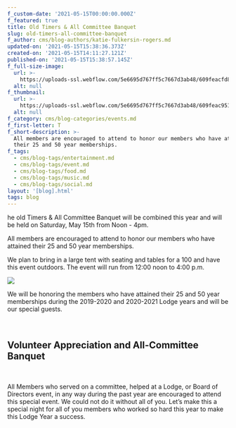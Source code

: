 ```yaml
---
f_custom-date: '2021-05-15T00:00:00.000Z'
f_featured: true
title: Old Timers & All Committee Banquet
slug: old-timers-all-committee-banquet
f_author: cms/blog-authors/katie-fulkersin-rogers.md
updated-on: '2021-05-15T15:38:36.373Z'
created-on: '2021-05-15T14:11:27.121Z'
published-on: '2021-05-15T15:38:57.145Z'
f_full-size-image:
  url: >-
    https://uploads-ssl.webflow.com/5e6695d767ff5c7667d3ab48/609feacfd8673bf24e649ffd_Bloomsburg%20Elks%20436-2.jpg
  alt: null
f_thumbnail:
  url: >-
    https://uploads-ssl.webflow.com/5e6695d767ff5c7667d3ab48/609feac95135a969ec14991e_Bloomsburg%20Elks%20436.jpg
  alt: null
f_category: cms/blog-categories/events.md
f_first-letter: T
f_short-description: >-
  All members are encouraged to attend to honor our members who have attained
  their 25 and 50 year memberships.
f_tags:
  - cms/blog-tags/entertainment.md
  - cms/blog-tags/event.md
  - cms/blog-tags/food.md
  - cms/blog-tags/music.md
  - cms/blog-tags/social.md
layout: '[blog].html'
tags: blog
---
```


he old Timers & All Committee Banquet will be combined this year and will be held on Saturday, May 15th from Noon - 4pm.

All members are encouraged to attend to honor our members who have attained their 25 and 50 year memberships.

We plan to bring in a large tent with seating and tables for a 100 and have this event outdoors. The event will run from 12:00 noon to 4:00 p.m.

![](https://uploads-ssl.webflow.com/5e6695d767ff5c7667d3ab48/609feaf0fae052ba2aab6ae8_Black%20and%20White%20Illustration%20Festival%20Flyer.gif)

We will be honoring the members who have attained their 25 and 50 year memberships during the 2019-2020 and 2020-2021 Lodge years and will be our special guests.

‍

Volunteer Appreciation and All-Committee Banquet
------------------------------------------------

‍

All Members who served on a committee, helped at a Lodge, or Board of Directors event, in any way during the past year are encouraged to attend this special event. We could not do it without all of you. Let’s make this a special night for all of you members who worked so hard this year to make this Lodge Year a success.

‍

‍

‍
